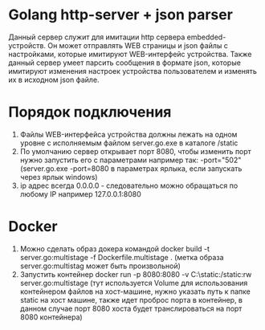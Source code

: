 # Golang http-server + json parser
Данный сервер служит для имитации http сервера embedded-устройств. Он может отправлять WEB страницы и json файлы с настройками, которые имитируют WEB-интерфейс устройства. Также данный сервер умеет парсить сообщения в формате json, которые имитируют изменения настроек устройства пользователем и изменять их в исходном json файле.

Порядок подключения
===================
1. Файлы WEB-интерфейса устройства должны лежать на одном уровне с исполняемым файлом server.go.exe в каталоге /static
2. По умолчанию сервер открывает порт 8080, чтобы изменить порт нужно запустить его с параметрами например так: -port="502" (server.go.exe -port=8080 в параметрах ярлыка, если запускать через ярлык windows)
3. ip адрес всегда 0.0.0.0 - следовательно можно обращаться по любому IP например 127.0.0.1:8080

Docker
===================
1. Можно сделать образ докера командой docker build -t server.go:multistage -f Dockerfile.multistage . (метка образа server.go:multistag может быть произвольной)
2. Запустить контейнер docker run -p 8080:8080 -v C:\static:/static:rw server.go:multistage (тут используется Volume для использования контейнером файлов на хост-машине,
нужно указать путь к папке static на хост машине, также идет проброс порта в контейнер, в данном случае порт 8080 хоста будет транслироваться на порт 8080 контейнера)